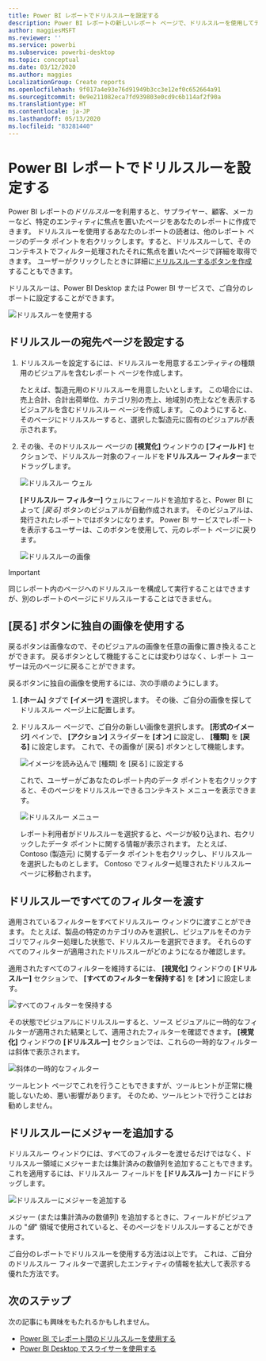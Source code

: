 ```yaml
---
title: Power BI レポートでドリルスルーを設定する
description: Power BI レポートの新しいレポート ページで、ドリルスルーを使用してデータを掘り下げる方法について説明します
author: maggiesMSFT
ms.reviewer: ''
ms.service: powerbi
ms.subservice: powerbi-desktop
ms.topic: conceptual
ms.date: 03/12/2020
ms.author: maggies
LocalizationGroup: Create reports
ms.openlocfilehash: 9f017a4e93e76d91949b3cc3e12ef0c652664a91
ms.sourcegitcommit: 0e9e211082eca7fd939803e0cd9c6b114af2f90a
ms.translationtype: HT
ms.contentlocale: ja-JP
ms.lasthandoff: 05/13/2020
ms.locfileid: "83281440"
---
```

# <a name="set-up-drill-through-in-power-bi-reports"></a>Power BI レポートでドリルスルーを設定する
Power BI レポートの*ドリルスルー*を利用すると、サプライヤー、顧客、メーカーなど、特定のエンティティに焦点を置いたページをあなたのレポートに作成できます。 ドリルスルーを使用するあなたのレポートの読者は、他のレポート ページのデータ ポイントを右クリックします。すると、ドリルスルーして、そのコンテキストでフィルター処理されたそれに焦点を置いたページで詳細を取得できます。 ユーザーがクリックしたときに詳細に[ドリルスルーするボタンを作成](desktop-drill-through-buttons.md)することもできます。

ドリルスルーは、Power BI Desktop または Power BI サービスで、ご自分のレポートに設定することができます。

![ドリルスルーを使用する](media/desktop-drillthrough/power-bi-drill-through-right-click.png)

## <a name="set-up-the-drill-through-destination-page"></a>ドリルスルーの宛先ページを設定する
1. ドリルスルーを設定するには、ドリルスルーを用意するエンティティの種類用のビジュアルを含むレポート ページを作成します。 

    たとえば、製造元用のドリルスルーを用意したいとします。 この場合には、売上合計、合計出荷単位、カテゴリ別の売上、地域別の売上などを表示するビジュアルを含むドリルスルー ページを作成します。 このようにすると、そのページにドリルスルーすると、選択した製造元に固有のビジュアルが表示されます。

2. その後、そのドリルスルー ページの **[視覚化]** ウィンドウの **[フィールド]** セクションで、ドリルスルー対象のフィールドを**ドリルスルー フィルター**までドラッグします。

    ![ドリルスルー ウェル](media/desktop-drillthrough/drillthrough_02.png)

    **[ドリルスルー フィルター]** ウェルにフィールドを追加すると、Power BI によって *[戻る]* ボタンのビジュアルが自動作成されます。 そのビジュアルは、発行されたレポートではボタンになります。 Power BI サービスでレポートを表示するユーザーは、このボタンを使用して、元のレポート ページに戻ります。

    ![ドリルスルーの画像](media/desktop-drillthrough/drillthrough_03.png)

> [!IMPORTANT]
> 同じレポート内のページへのドリルスルーを構成して実行することはできますが、別のレポートのページにドリルスルーすることはできません。  



## <a name="use-your-own-image-for-a-back-button"></a>[戻る] ボタンに独自の画像を使用する    
 戻るボタンは画像なので、そのビジュアルの画像を任意の画像に置き換えることができます。 戻るボタンとして機能することには変わりはなく、レポート ユーザーは元のページに戻ることができます。 

戻るボタンに独自の画像を使用するには、次の手順のようにします。

1. **[ホーム]** タブで **[イメージ]** を選択します。 その後、ご自分の画像を探してドリルスルー ページ上に配置します。

2. ドリルスルー ページで、ご自分の新しい画像を選択します。 **[形式のイメージ]** ペインで、 **[アクション]** スライダーを **[オン]** に設定し、 **[種類]** を **[戻る]** に設定します。 これで、その画像が [戻る] ボタンとして機能します。

    ![イメージを読み込んで [種類] を [戻る] に設定する](media/desktop-drillthrough/drillthrough_05.png)

    
     これで、ユーザーがごあなたのレポート内のデータ ポイントを右クリックすると、そのページをドリルスルーできるコンテキスト メニューを表示できます。 

    ![ドリルスルー メニュー](media/desktop-drillthrough/drillthrough_04.png)

    レポート利用者がドリルスルーを選択すると、ページが絞り込まれ、右クリックしたデータ ポイントに関する情報が表示されます。 たとえば、Contoso (製造元) に関するデータ ポイントを右クリックし、ドリルスルーを選択したものとします。 Contoso でフィルター処理されたドリルスルー ページに移動されます。

## <a name="pass-all-filters-in-drill-through"></a>ドリルスルーですべてのフィルターを渡す

適用されているフィルターをすべてドリルスルー ウィンドウに渡すことができます。 たとえば、製品の特定のカテゴリのみを選択し、ビジュアルをそのカテゴリでフィルター処理した状態で、ドリルスルーを選択できます。 それらのすべてのフィルターが適用されたドリルスルーがどのようになるか確認します。

適用されたすべてのフィルターを維持するには、 **[視覚化]** ウィンドウの **[ドリルスルー]** セクションで、 **[すべてのフィルターを保持する]** を **[オン]** に設定します。 

![すべてのフィルターを保持する](media/desktop-drillthrough/drillthrough_06.png)

その状態でビジュアルにドリルスルーすると、ソース ビジュアルに一時的なフィルターが適用された結果として、適用されたフィルターを確認できます。 **[視覚化]** ウィンドウの **[ドリルスルー]** セクションでは、これらの一時的なフィルターは斜体で表示されます。 

![斜体の一時的なフィルター](media/desktop-drillthrough/drillthrough_07.png)

ツールヒント ページでこれを行うこともできますが、ツールヒントが正常に機能しないため、悪い影響があります。 そのため、ツールヒントで行うことはお勧めしません。

## <a name="add-a-measure-to-drill-through"></a>ドリルスルーにメジャーを追加する

ドリルスルー ウィンドウには、すべてのフィルターを渡せるだけではなく、ドリルスルー領域にメジャーまたは集計済みの数値列を追加することもできます。 これを適用するには、ドリルスルー フィールドを **[ドリルスルー]** カードにドラッグします。 

![ドリルスルーにメジャーを追加する](media/desktop-drillthrough/drillthrough_08.png)

メジャー (または集計済みの数値列) を追加するときに、フィールドがビジュアルの "*値*" 領域で使用されていると、そのページをドリルスルーすることができます。

ご自分のレポートでドリルスルーを使用する方法は以上です。 これは、ご自分のドリルスルー フィルターで選択したエンティティの情報を拡大して表示する優れた方法です。

## <a name="next-steps"></a>次のステップ

次の記事にも興味をもたれるかもしれません。

* [Power BI でレポート間のドリルスルーを使用する](desktop-cross-report-drill-through.md)
* [Power BI Desktop でスライサーを使用する](../visuals/power-bi-visualization-slicers.md)
